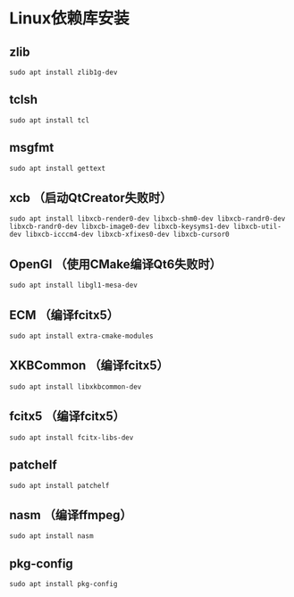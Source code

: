 # Linux依赖库安装

## zlib

~~~
sudo apt install zlib1g-dev
~~~

## tclsh

~~~
sudo apt install tcl
~~~

## msgfmt

~~~
sudo apt install gettext 
~~~

## xcb （启动QtCreator失败时）

~~~
sudo apt install libxcb-render0-dev libxcb-shm0-dev libxcb-randr0-dev libxcb-randr0-dev libxcb-image0-dev libxcb-keysyms1-dev libxcb-util-dev libxcb-icccm4-dev libxcb-xfixes0-dev libxcb-cursor0 
~~~

## OpenGl （使用CMake编译Qt6失败时）

~~~
sudo apt install libgl1-mesa-dev
~~~

## ECM （编译fcitx5）

~~~
sudo apt install extra-cmake-modules
~~~

## XKBCommon （编译fcitx5）

~~~
sudo apt install libxkbcommon-dev
~~~

## fcitx5 （编译fcitx5）

~~~
sudo apt install fcitx-libs-dev
~~~

## patchelf 

~~~
sudo apt install patchelf
~~~

## nasm （编译ffmpeg）

~~~
sudo apt install nasm
~~~

## pkg-config 

~~~
sudo apt install pkg-config
~~~

